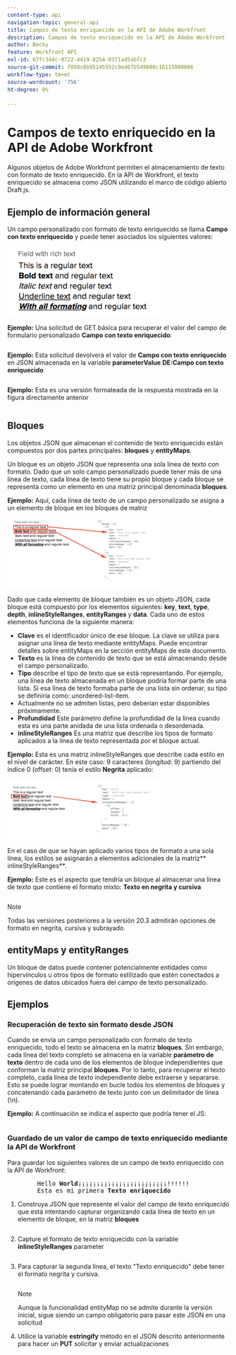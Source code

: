 ```yaml
---
content-type: api
navigation-topic: general-api
title: Campos de texto enriquecido en la API de Adobe Workfront
description: Campos de texto enriquecido en la API de Adobe Workfront
author: Becky
feature: Workfront API
exl-id: 67fc34dc-0722-4419-8254-0371ad5abfc3
source-git-commit: f050c8b95145552c9ed67b549608c16115000606
workflow-type: tm+mt
source-wordcount: '756'
ht-degree: 0%

---
```



# Campos de texto enriquecido en la API de Adobe Workfront

Algunos objetos de Adobe Workfront permiten el almacenamiento de texto con formato de texto enriquecido. En la API de Workfront, el texto enriquecido se almacena como JSON utilizando el marco de código abierto Draft.js.

## Ejemplo de información general

Un campo personalizado con formato de texto enriquecido se llama **Campo con texto enriquecido** y puede tener asociados los siguientes valores:

![](assets/rich-text-example-350x158.png)

**Ejemplo:** Una solicitud de GET básica para recuperar el valor del campo de formulario personalizado **Campo con texto enriquecido**:

<!-- [Copy](javascript:void(0);) -->
<pre><OBJ Code><OBJ ID><OBJ Code><OBJ ID></pre>

**Ejemplo:** Esta solicitud devolverá el valor de **Campo con texto enriquecido** en JSON almacenada en la variable **parameterValue** **DE:Campo con texto enriquecido**

<!-- [Copy](javascript:void(0);) -->
<pre></pre>

**Ejemplo:** Esta es una versión formateada de la respuesta mostrada en la figura directamente anterior

<!-- [Copy](javascript:void(0);) -->
<pre></pre>

## Bloques

Los objetos JSON que almacenan el contenido de texto enriquecido están compuestos por dos partes principales: **bloques** y **entityMaps**.

Un bloque es un objeto JSON que representa una sola línea de texto con formato. Dado que un solo campo personalizado puede tener más de una línea de texto, cada línea de texto tiene su propio bloque y cada bloque se representa como un elemento en una matriz principal denominada **bloques**.

**Ejemplo:** Aquí, cada línea de texto de un campo personalizado se asigna a un elemento de bloque en los bloques de matriz

![](assets/copy-of-rich-text-mapping-350x159.png)

Dado que cada elemento de bloque también es un objeto JSON, cada bloque está compuesto por los elementos siguientes: **key**, **text**, **type**, **depth**, **inlineStyleRanges**, **entityRanges** y **data**. Cada uno de estos elementos funciona de la siguiente manera:

* **Clave** es el identificador único de ese bloque. La clave se utiliza para asignar una línea de texto mediante entityMaps. Puede encontrar detalles sobre entityMaps en la sección entityMaps de este documento.
* **Texto** es la línea de contenido de texto que se está almacenando desde el campo personalizado.
* **Tipo** describe el tipo de texto que se está representando. Por ejemplo, una línea de texto almacenada en un bloque podría formar parte de una lista. Si esa línea de texto formaba parte de una lista sin ordenar, su tipo se definiría como: unordered-list-item.
* Actualmente no se admiten listas, pero deberían estar disponibles próximamente.
* **Profundidad** Este parámetro define la profundidad de la línea cuando esta es una parte anidada de una lista ordenada o desordenada.
* **inlineStyleRanges** Es una matriz que describe los tipos de formato aplicados a la línea de texto representada por el bloque actual.

**Ejemplo:** Esta es una matriz inlineStyleRanges que describe cada estilo en el nivel de carácter. En este caso: 9 caracteres (longitud: 9) partiendo del índice 0 (offset: 0) tenía el estilo **Negrita** aplicado:

![](assets/copy-of-rich-text-mapping-2-350x136.png)

En el caso de que se hayan aplicado varios tipos de formato a una sola línea, los estilos se asignarán a elementos adicionales de la matriz** inlineStyleRanges**.

**Ejemplo:** Este es el aspecto que tendría un bloque al almacenar una línea de texto que contiene el formato mixto: **Texto en negrita y cursiva**

<!-- [Copy](javascript:void(0);) -->
<pre></pre>

>[!NOTE]
>
>Todas las versiones posteriores a la versión 20.3 admitirán opciones de formato en negrita, cursiva y subrayado.

## entityMaps y entityRanges

Un bloque de datos puede contener potencialmente entidades como hipervínculos u otros tipos de formato estilizado que estén conectados a orígenes de datos ubicados fuera del campo de texto personalizado.

## Ejemplos

### Recuperación de texto sin formato desde JSON

Cuando se envía un campo personalizado con formato de texto enriquecido, todo el texto se almacena en la matriz **bloques**. Sin embargo, cada línea del texto completo se almacena en la variable **parámetro de texto** dentro de cada uno de los elementos de bloque independientes que conforman la matriz principal **bloques**. Por lo tanto, para recuperar el texto completo, cada línea de texto independiente debe extraerse y separarse. Esto se puede lograr montando en bucle todos los elementos de bloques y concatenando cada parámetro de texto junto con un delimitador de línea (\n).

**Ejemplo:** A continuación se indica el aspecto que podría tener el JS:

<!-- [Copy](javascript:void(0);) -->
<pre></pre>

### Guardado de un valor de campo de texto enriquecido mediante la API de Workfront

Para guardar los siguientes valores de un campo de texto enriquecido con la API de Workfront:
<pre>
		Hello <strong>World</strong>¡¡¡¡¡¡¡¡¡¡¡¡¡¡¡¡¡¡¡¡¡¡¡¡!!!!!!
		Esta es mi primera <strong>Texto enriquecido</strong></pre>

1. Construya JSON que represente el valor del campo de texto enriquecido que está intentando capturar organizando cada línea de texto en un elemento de bloque, en la matriz **bloques**

   <!-- [Copy](javascript:void(0);) -->
   <pre></pre>

1. Capture el formato de texto enriquecido con la variable **inlineStyleRanges** parameter

   <!-- [Copy](javascript:void(0);) -->
   <pre></pre>

1. Para capturar la segunda línea, el texto &quot;Texto enriquecido&quot; debe tener el formato negrita y cursiva.

   <!-- [Copy](javascript:void(0);) -->
   <pre></pre>

   >[!NOTE]
   >
   >Aunque la funcionalidad entityMap no se admite durante la versión inicial, sigue siendo un campo obligatorio para pasar este JSON en una solicitud

1. Utilice la variable **estringify** método en el JSON descrito anteriormente para hacer un **PUT** solicitar y enviar actualizaciones

   <!-- [Copy](javascript:void(0);) -->
   <pre><OBJ Code><OBJ ID></pre>
